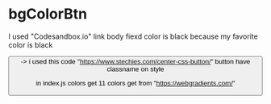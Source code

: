 # bgColorBtn
I used "Codesandbox.io" link
body fiexd color is black
because my favorite color is black

<button> -> i used this code "https://www.stechies.com/center-css-button/"
button have classname on style

in index.js colors get 11 colors get from "https://webgradients.com/"

